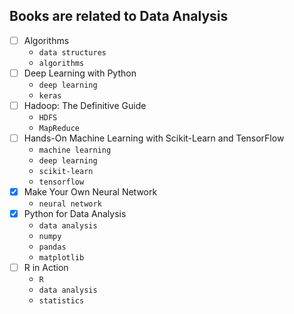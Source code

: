 ## Books are related to Data Analysis
- [ ] Algorithms
  - `data structures`
  - `algorithms`
- [ ] Deep Learning with Python
  - `deep learning`
  - `keras`
- [ ] Hadoop: The Definitive Guide
  - `HDFS`
  - `MapReduce`
- [ ] Hands-On Machine Learning with Scikit-Learn and TensorFlow
  - `machine learning`
  - `deep learning`
  - `scikit-learn`
  - `tensorflow`
- [x] Make Your Own Neural Network
  - `neural network`
- [x] Python for Data Analysis
  - `data analysis`
  - `numpy`
  - `pandas`
  - `matplotlib`
- [ ] R in Action
  - `R`
  - `data analysis`
  - `statistics`
